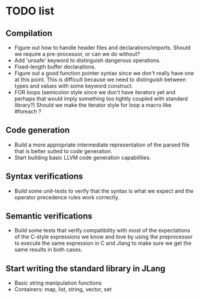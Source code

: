 # TODO list

## Compilation
* Figure out how to handle header files and declarations/imports.
  Should we require a pre-processor, or can we do without?
* Add 'unsafe' keyword to distinguish dangerous operations.
* Fixed-length buffer declarations.
* Figure out a good function pointer syntax since we don't really have one at this point.
  This is difficult because we need to distinguish between types and values with some keyword construct.
* FOR loops (semicolon style since we don't have iterators yet and perhaps that would imply something too tightly coupled with standard library?)
  Should we make the iterator style for loop a macro like #foreach ?

## Code generation
* Build a more appropriate intermediate representation of the parsed
  file that is better suited to code generation.
* Start building basic LLVM code generation capabilities.

## Syntax verifications
* Build some unit-tests to verify that the syntax is what we expect and
  the operator precedence rules work correctly.

## Semantic verifications
* Build some tests that verify compatibility with
  most of the expectations of the C-style
  expressions we know and love by using the preprocessor
  to execute the same expression in C and Jlang
  to make sure we get the same results in both cases.

## Start writing the standard library in JLang
* Basic string manipulation functions
* Containers: map, list, string, vector, set
